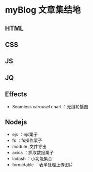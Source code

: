 # myBlog 文章集结地
## HTML

## CSS

## JS

## JQ

## Effects
- Seamless carousel chart  ：无缝轮播图

## Nodejs
- ejs    ：ejs栗子
- fs     ：fs操作栗子
- module  :文件导出
- axios   ：抓取数据栗子
- lodash   ：小功能集合
- formidable ：表单处理上传图片